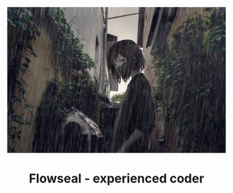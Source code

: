 <img src="https://raw.githubusercontent.com/AKonLegend/AKonLegend/main/bg.jpg" />
<h1 align="center">Flowseal - experienced coder </h1>

